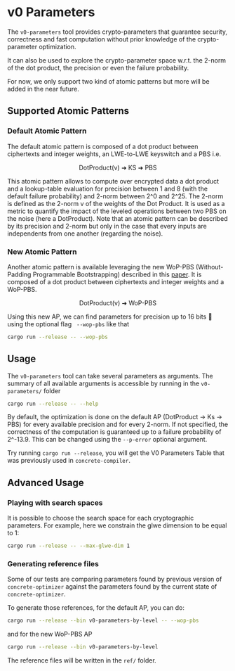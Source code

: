 # v0 Parameters

The `v0-parameters` tool provides crypto-parameters that guarantee security, correctness and fast
computation without prior knowledge of the crypto-parameter optimization.

It can also be used to explore the crypto-parameter space w.r.t. the 2-norm of the dot product, the
precision or even the failure probability.

For now, we only support two kind of atomic patterns but more will be added in the near future.

## Supported Atomic Patterns

### Default Atomic Pattern

The default atomic pattern is composed of a dot product between ciphertexts and integer weights, an
LWE-to-LWE keyswitch and a PBS i.e.

<div style="text-align: center;"> DotProduct(v) ➜ KS ➜ PBS </div>

This atomic pattern allows to compute over encrypted data a dot product and a lookup-table
evaluation for precision between 1 and 8 (with the default failure probability) and 2-norm between
2^0 and 2^25. The 2-norm is defined as the 2-norm v of the weights of the Dot Product. It is used as
a metric to quantify the impact of the leveled operations between two PBS on the noise  (here a
DotProduct). Note that an atomic pattern can be described by its precision and 2-norm but only in
the case that every inputs are independents from one another (regarding the noise).

### New Atomic Pattern

Another atomic pattern is available leveraging the new WoP-PBS (Without-Padding Programmable
Bootstrapping) described in this [paper](https://eprint.iacr.org/2022/704.pdf). It is composed of a
dot product between ciphertexts and integer weights and a WoP-PBS.

<div style="text-align: center;"> DotProduct(v) ➜ WoP-PBS </div>

Using this new AP, we can find parameters for precision up to 16 bits 🥳 using the optional flag `
--wop-pbs` like that

```bash
cargo run --release -- --wop-pbs
```

## Usage

The `v0-parameters` tool can take several parameters as arguments. The summary of all available
arguments is accessible by running in the `v0-parameters/` folder

```bash
cargo run --release -- --help
```

By default, the optimization is done on the default AP (DotProduct -> Ks -> PBS) for every available
precision and for every 2-norm. If not specified, the correctness of the computation is guaranteed
up to a failure probability of 2^-13.9. This can be changed using the `--p-error`
optional argument.

Try running `cargo run --release`, you will get the V0 Parameters Table that was previously used
in `concrete-compiler`.

## Advanced Usage

### Playing with search spaces

It is possible to choose the search space for each cryptographic parameters. For example, here we
constrain the glwe dimension to be equal to 1:

```bash
cargo run --release -- --max-glwe-dim 1
```

### Generating reference files

Some of our tests are comparing parameters found by previous version of `concrete-optimizer` against
the parameters found by the current state of `concrete-optimizer`.

To generate those references, for the default AP, you can do:

```bash
cargo run --release --bin v0-parameters-by-level -- --wop-pbs
```

and for the new WoP-PBS AP

```bash
cargo run --release --bin v0-parameters-by-level
```

The reference files will be written in the `ref/` folder.
